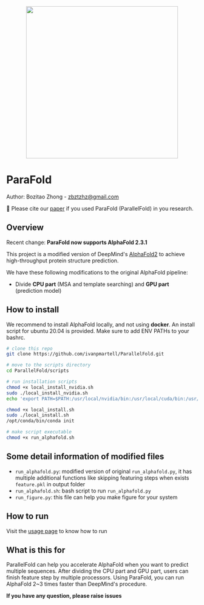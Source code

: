 <div align=center>
<img src="./docs/parafoldlogo.png" width="400" >
</div>

# ParaFold

Author: Bozitao Zhong - zbztzhz@gmail.com

:bookmark_tabs: Please cite our [paper](https://arxiv.org/abs/2111.06340) if you used ParaFold (ParallelFold) in you research. 

## Overview

Recent change: **ParaFold now supports AlphaFold 2.3.1**

This project is a modified version of DeepMind's [AlphaFold2](https://github.com/deepmind/alphafold) to achieve high-throughput protein structure prediction. 

We have these following modifications to the original AlphaFold pipeline:

- Divide **CPU part** (MSA and template searching) and **GPU part** (prediction model)



## How to install 

We recommend to install AlphaFold locally, and not using **docker**. An install script for ubuntu 20.04 is provided. Make sure to add ENV PATHs to your bashrc.

```bash
# clone this repo
git clone https://github.com/ivanpmartell/ParallelFold.git

# move to the scripts directory
cd ParallelFold/scripts

# run installation scripts
chmod +x local_install_nvidia.sh
sudo ./local_install_nvidia.sh
echo 'export PATH=$PATH:/usr/local/nvidia/bin:/usr/local/cuda/bin:/usr/local/sbin:/usr/local/bin:/usr/sbin:/usr/bin:/sbin:/bin' >> ~/.bashrc

chmod +x local_install.sh
sudo ./local_install.sh
/opt/conda/bin/conda init

# make script executable
chmod +x run_alphafold.sh
```



## Some detail information of modified files

- `run_alphafold.py`: modified version of original `run_alphafold.py`, it has multiple additional functions like skipping featuring steps when exists `feature.pkl` in output folder
- `run_alphafold.sh`: bash script to run `run_alphafold.py`
- `run_figure.py`: this file can help you make figure for your system



## How to run

Visit the [usage page](./docs/usage.md) to know how to run



## What is this for

ParallelFold can help you accelerate AlphaFold when you want to predict multiple sequences. After dividing the CPU part and GPU part, users can finish feature step by multiple processors. Using ParaFold, you can run AlphaFold 2~3 times faster than DeepMind's procedure. 

**If you have any question, please raise issues**







